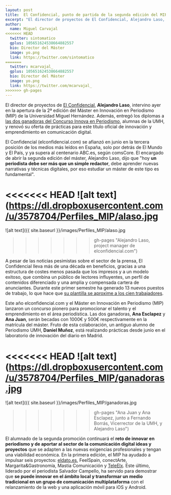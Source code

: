 ```yaml
---
layout: post
title:  El Confidencial, punto de partida de la segunda edición del MIP
excerpt: "El director de proyectos de El Confidencial, Alejandro Laso, intervino ayer en la apertura de la 2ª edición del Máster en Innovación en Periodismo (MIP) de la Universidad Miguel Hernández. Además, entregó los diplomas a las dos ganadoras del Concurso Innova en Periodismo, alumnas de la UMH, y renovó su oferta de prácticas para este título oficial de innovación y emprendimiento en comunicación digital."
author:
  name: Miguel Carvajal
<<<<<<< HEAD
  twitter: sintomatico
  gplus: 105651624538664882557 
  bio: Director del Máster
  image: yo.png
  link: https://twitter.com/sintomatico
=======
  twitter: mcarvajal_
  gplus: 105651624538664882557 
  bio: Director del Máster
  image: yo.png
  link: https://twitter.com/mcarvajal_
>>>>>>> gh-pages
---
```

El director de proyectos de [El Confidencial](www.elconfidencial.com), **Alejandro Laso**, intervino ayer en la apertura de la 2ª edición del Máster en Innovación en Periodismo (MIP) de la Universidad Miguel Hernández. Además, entregó los diplomas a [las dos ganadoras del Concurso Innova en Periodismo](http://mip.umh.es/blog/2014/09/10/concurso-innnova-premios/), alumnas de la UMH, y renovó su oferta de prácticas para este título oficial de innovación y emprendimiento en comunicación digital. 

El Confidencial (elconfidencial.com) se afianzó en junio en la tercera posición de los medios más leídos en España, solo por detrás de El Mundo y El País, y ya supera al centenario ABC.es, según comsCore. El encargado de abrir la segunda edición del máster, Alejandro Laso, dijo que "hoy **un periodista debe ser más que un simple redactor**, debe aprender nuevas narrativas y técnicas digitales, por eso estudiar un máster de este tipo es fundamental". 

<<<<<<< HEAD
![alt text](https://dl.dropboxusercontent.com/u/3578704/Perfiles_MIP/alaso.jpg
=======
![alt text]({{ site.baseurl }}/images/Perfiles_MIP/alaso.jpg
>>>>>>> gh-pages
 "Alejandro Laso, project manager de elconfidencial.com")

A pesar de las noticias pesimistas sobre el sector de la prensa, El Confidencial lleva más de una década en beneficios, gracias a una estructura de costes menos pasada que los impresos y a un modelo exitoso, que combina un público de lectores influyentes, un perfil de contenidos diferenciado y una amplia y compensada cartera de anunciantes. Durante este primer semestre ha generado 13 nuevos puestos de trabajo, lo que hace que [su plantilla se aproxime a los cien trabajadores](http://blogs.elconfidencial.com/comunicacion/en-contacto/2014-07-21/el-confidencial-logra-un-nuevo-record-y-amplia-su-ventaja-con-abc_165251/).

Este año elconfidencial.com y el Máster en Innovación en Periodismo (MIP) lanzaron un concurso pionero para promocionar el talento y el emprendimiento en el área periodística. Las dos ganadoras, **Ana Esclapez** y **Ana Juan**, serán becadas con 1000€ y 500€ respectivamente en la matrícula del máster. Fruto de esta colaboración, un antiguo alumno de Periodismo UMH, **Daniel Muñoz**, está realizando prácticas desde junio en el laboratorio de innovación del diario en Madrid.

<<<<<<< HEAD
![alt text](https://dl.dropboxusercontent.com/u/3578704/Perfiles_MIP/ganadoras.jpg
=======
![alt text]({{ site.baseurl }}/images/Perfiles_MIP/ganadoras.jpg
>>>>>>> gh-pages
 "Ana Juan y Ana Esclapez, junto a Fernando Borrás, Vicerrector de la UMH, y Alejandro Laso")

El alumnado de la segunda promoción continuará el **reto de innovar en periodismo y de aportar al sector de la comunicación digital ideas y proyectos** que se adapten a las nuevas exigencias profesionales y tengan una viabilidad económica. En la primera edición, el MIP ha ayudado a impulsar seis proyectos: [eldato.es](http://www.eldato.es/), FeelSpain, conectArte, Margarita&Gastronomía, Mastia Comunicación y [TeleElx](http://www.teleelx.es/). Este último, liderado por el periodista Salvador Campello, ha servido para demostrar que **se puede innovar en el ámbito local y transformar un medio tradicional en un grupo de comunicación multiplataforma** con el relanzamiento de la web y una aplicación móvil para iOS y Android. 